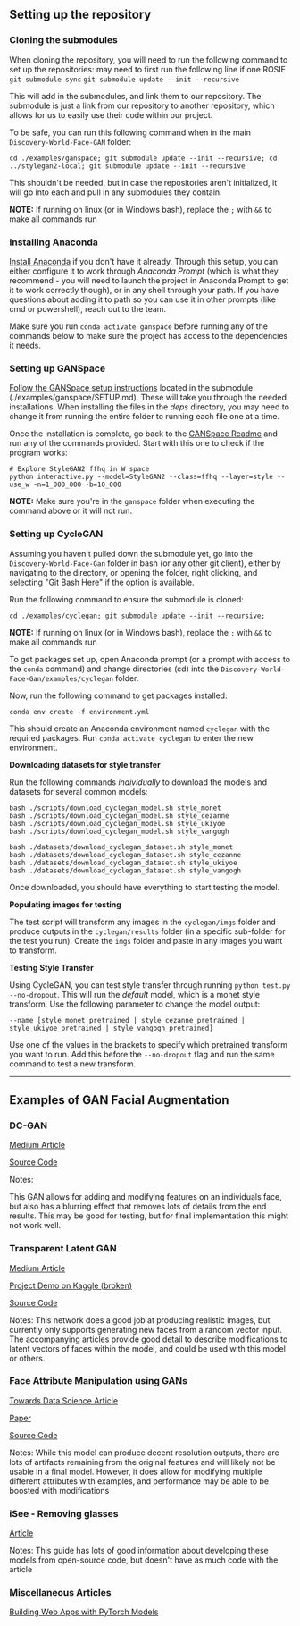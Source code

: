 ## Setting up the repository

### Cloning the submodules

When cloning the repository, you will need to run the following command to set up the repositories:
may need to first run the following line if one ROSIE `git submodule sync`
`git submodule update --init --recursive`

This will add in the submodules, and link them to our repository. The submodule is just a link from our repository to another repository, which allows for us to easily use their code within our project. 

To be safe, you can run this following command when in the main `Discovery-World-Face-GAN` folder:

`cd ./examples/ganspace; git submodule update --init --recursive; cd ../stylegan2-local; git submodule update --init --recursive`

This shouldn't be needed, but in case the repositories aren't initialized, it will go into each and pull in any submodules they contain. 

**NOTE:** If running on linux (or in Windows bash), replace the `;` with `&&` to make all commands run

### Installing Anaconda 

[Install Anaconda](https://www.anaconda.com/products/individual) if you don't have it already. Through this setup, you can either configure it to work through *Anaconda Prompt* (which is what they recommend - you will need to launch the project in Anaconda Prompt to get it to work correctly though), or in any shell through your path. If you have questions about adding it to path so you can use it in other prompts (like cmd or powershell), reach out to the team.

Make sure you run `conda activate ganspace` before running any of the commands below to make sure the project has access to the dependencies it needs.

### Setting up GANSpace

[Follow the GANSpace setup instructions](https://github.com/NathanDuPont/ganspace/blob/65b0c4c7a4bbdcb5fedebb7c033dab59e27d61c0/SETUP.md) located in the submodule (./examples/ganspace/SETUP.md). These will take you through the needed installations. When installing the files in the *deps* directory, you may need to change it from running the entire folder to running each file one at a time.

Once the installation is complete, go back to the [GANSpace Readme](https://github.com/NathanDuPont/ganspace/blob/65b0c4c7a4bbdcb5fedebb7c033dab59e27d61c0/README.md) and run any of the commands provided. Start with this one to check if the program works:

```
# Explore StyleGAN2 ffhq in W space
python interactive.py --model=StyleGAN2 --class=ffhq --layer=style --use_w -n=1_000_000 -b=10_000
```

**NOTE:** Make sure you're in the `ganspace` folder when executing the command above or it will not run.


### Setting up CycleGAN

Assuming you haven't pulled down the submodule yet, go into the `Discovery-World-Face-Gan` folder in bash (or any other git client), either by navigating to the directory, or opening the folder, right clicking, and selecting "Git Bash Here" if the option is available.

Run the following command to ensure the submodule is cloned:

`cd ./examples/cyclegan; git submodule update --init --recursive;`

**NOTE:** If running on linux (or in Windows bash), replace the `;` with `&&` to make all commands run

To get packages set up, open Anaconda prompt (or a prompt with access to the `conda` command) and change directories (cd) into the `Discovery-World-Face-Gan/examples/cyclegan` folder.

Now, run the following command to get packages installed:

`conda env create -f environment.yml`

This should create an Anaconda environment named `cyclegan` with the required packages. Run `conda activate cyclegan` to enter the new environment.

**Downloading datasets for style transfer**

Run the following commands *individually* to download the models and datasets for several common models:

```
bash ./scripts/download_cyclegan_model.sh style_monet
bash ./scripts/download_cyclegan_model.sh style_cezanne
bash ./scripts/download_cyclegan_model.sh style_ukiyoe
bash ./scripts/download_cyclegan_model.sh style_vangogh

bash ./datasets/download_cyclegan_dataset.sh style_monet
bash ./datasets/download_cyclegan_dataset.sh style_cezanne
bash ./datasets/download_cyclegan_dataset.sh style_ukiyoe
bash ./datasets/download_cyclegan_dataset.sh style_vangogh
```

Once downloaded, you should have everything to start testing the model.

**Populating images for testing**

The test script will transform any images in the `cyclegan/imgs` folder and produce outputs in the `cyclegan/results` folder (in a specific sub-folder for the test you run). Create the `imgs` folder and paste in any images you want to transform.

**Testing Style Transfer**

Using CycleGAN, you can test style transfer through running `python test.py --no-dropout`. This will run the *default* model, which is a monet style transform. Use the following parameter to change the model output:

`--name [style_monet_pretrained | style_cezanne_pretrained | style_ukiyoe_pretrained | style_vangogh_pretrained]`

Use one of the values in the brackets to specify which pretrained transform you want to run. Add this before the `--no-dropout` flag and run the same command to test a new transform.

---

## Examples of GAN Facial Augmentation


### DC-GAN

[Medium Article](https://medium.com/using-deep-learning-dc-gan-to-add-featured-effect/recently-i-started-the-creative-applications-of-deep-learning-with-googles-tensorflow-of-parag-k-14453b215d2b)

[Source Code](https://github.com/Kjeanclaude/CADL-I-FinalPoject)

Notes: 

This GAN allows for adding and modifying features on an individuals face, but also has a blurring effect that removes lots of details from the end results. This may be good for testing, but for final implementation this might not work well.

### Transparent Latent GAN

[Medium Article](https://medium.com/p/d170b1b59255)

[Project Demo on Kaggle (broken)](https://www.kaggle.com/summitkwan/tl-gan-demo)

[Source Code](https://github.com/SummitKwan/transparent_latent_gan)

Notes: 
This network does a good job at producing realistic images, but currently only supports generating new faces from a random vector input. The accompanying articles provide good detail to describe modifications to latent vectors of faces within the model, and could be used with this model or others.

### Face Attribute Manipulation using GANs

[Towards Data Science Article](https://towardsdatascience.com/face-attribute-manipulation-using-gans-9fae92e9f1c3)

[Paper](https://arxiv.org/pdf/1612.05363.pdf)

[Source Code](https://github.com/MingtaoGuo/Learning-Residual-Images-for-Face-Attribute-Manipulation)


Notes: While this model can produce decent resolution outputs, there are lots of artifacts remaining from the original features and will likely not be usable in a final model. However, it does allow for modifying multiple different attributes with examples, and performance may be able to be boosted with modifications


### iSee - Removing glasses

[Article](https://blog.insightdatascience.com/isee-removing-eyeglasses-from-faces-using-deep-learning-d4e7d935376f#.v3iw0prqo)

Notes: This guide has lots of good information about developing these models from open-source code, but doesn't have as much code with the article

### Miscellaneous Articles
 
[Building Web Apps with PyTorch Models](https://medium.com/plotly/building-apps-for-editing-face-gans-with-dash-and-pytorch-hub-1e7026c0bc9a)
